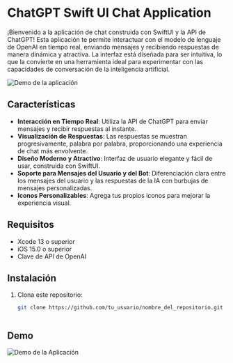 # ChatGPT Swift UI Chat Application

¡Bienvenido a la aplicación de chat construida con SwiftUI y la API de ChatGPT! Esta aplicación te permite interactuar con el modelo de lenguaje de OpenAI en tiempo real, enviando mensajes y recibiendo respuestas de manera dinámica y atractiva. La interfaz está diseñada para ser intuitiva, lo que la convierte en una herramienta ideal para experimentar con las capacidades de conversación de la inteligencia artificial.

![Demo de la aplicación](ruta/a/tu/imagen/demo.png) <!-- Asegúrate de reemplazar la ruta con la ruta de tu imagen -->

## Características

- **Interacción en Tiempo Real**: Utiliza la API de ChatGPT para enviar mensajes y recibir respuestas al instante.
- **Visualización de Respuestas**: Las respuestas se muestran progresivamente, palabra por palabra, proporcionando una experiencia de chat más envolvente.
- **Diseño Moderno y Atractivo**: Interfaz de usuario elegante y fácil de usar, construida con SwiftUI.
- **Soporte para Mensajes del Usuario y del Bot**: Diferenciación clara entre los mensajes del usuario y las respuestas de la IA con burbujas de mensajes personalizadas.
- **Iconos Personalizables**: Agrega tus propios iconos para mejorar la experiencia visual.

## Requisitos

- Xcode 13 o superior
- iOS 15.0 o superior
- Clave de API de OpenAI

## Instalación

1. Clona este repositorio:
   ```bash
   git clone https://github.com/tu_usuario/nombre_del_repositorio.git



## Demo 

![Demo de la Aplicación](./demo.png)
